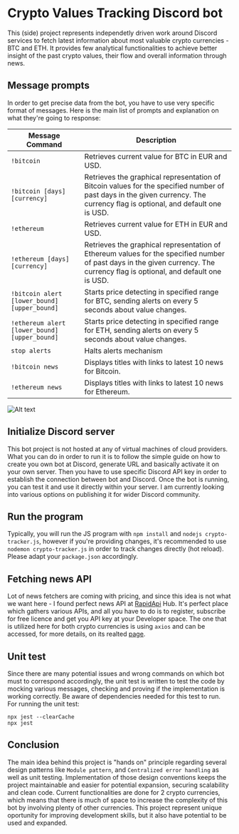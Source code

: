# Crypto Values Tracking Discord bot
This (side) project represents independetly driven work around Discord services to fetch latest information about most valuable crypto currencies - BTC and ETH. It provides few analytical functionalities to achieve better insight of the past crypto values, their flow and overall information through news.

## Message prompts
In order to get precise data from the bot, you have to use very specific format of messages. Here is the main list of prompts and explanation on what they're going to response:

| Message Command | Description |
|-----------------|-------------|
| `!bitcoin`      | Retrieves current value for BTC in EUR and USD.| 
| `!bitcoin [days] [currency]` | Retrieves the graphical representation of Bitcoin values for the specified number of past days in the given currency. The currency flag is optional, and default one is USD.|
| `!ethereum`     | Retrieves current value for ETH in EUR and USD.|
| `!ethereum [days] [currency]` | Retrieves the graphical representation of Ethereum values for the specified number of past days in the given currency. The currency flag is optional, and default one is USD.|
| `!bitcoin alert [lower_bound][upper_bound]` | Starts price detecting in specified range for BTC, sending alerts on every 5 seconds about value changes.|
| `!ethereum alert [lower_bound][upper_bound]` | Starts price detecting in specified range for ETH, sending alerts on every 5 seconds about value changes.|
| `stop alerts` | Halts alerts mechanism |
|`!bitcoin news`|Displays titles with links to latest 10 news for Bitcoin.|
|`!ethereum news`|Displays titles with links to latest 10 news for Ethereum.|

![Alt text](https://user-images.githubusercontent.com/71947247/268234532-20d6388e-c8da-4ff3-9ca8-eda12ff5327d.png)

## Initialize Discord server
This bot project is not hosted at any of virtual machines of cloud providers. What you can do in order to run it is to follow the simple guide on how to create you own bot at Discord, generate URL and basically activate it on your own server. Then you have to use specific Discord API key in order to establish the connection between bot and Discord. Once the bot is running, you can test it and use it directly within your server. I am currently looking into various options on publishing it for wider Discord community.

## Run the program
Typically, you will run the JS program with `npm install` and `nodejs crypto-tracker.js`, however if you're providing changes, it's recommended to use `nodemon crypto-tracker.js` in order to track changes directly (hot reload). Please adapt your `package.json` accordingly.

## Fetching news API
Lot of news fetchers are coming with pricing, and since this idea is not what we want here - I found perfect news API at [RapidApi](https://rapidapi.com/hub) Hub. It's perfect place which gathers various APIs, and all you have to do is to register, subscribe for free licence and get you API key at your Developer space. The one that is utilized here for both crypto currencies is using `axios` and can be accessed, for more details, on its realted [page](https://rapidapi.com/Oliviervha/api/crypto-news11/).

## Unit test
Since there are many potential issues and wrong commands on which bot must to correspond accordingly, the unit test is written to test the code by mocking various messages, checking and proving if the implementation is working correctly. Be aware of dependencies needed for this test to run.
For running the unit test:
```
npx jest --clearCache
npx jest
```

## Conclusion
The main idea behind this project is "hands on" principle regarding several design patterns like `Module pattern`, and `Centralized error handling` as well as unit testing. Implementation of those design conventions keeps the project maintainable and easier for potential expansion, securing scalability and clean code. Current functionalities are done for 2 crypto currencies, which means that there is much of space to increase the complexity of this bot by involving plenty of other currencies. This project represent unique oportunity for improving development skills, but it also have potential to be used and expanded.
